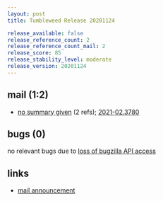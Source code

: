 ```yaml
---
layout: post
title: Tumbleweed Release 20201124

release_available: false
release_reference_count: 2
release_reference_count_mail: 2
release_score: 85
release_stability_level: moderate
release_version: 20201124
---
```


## mail (1:2)

- [no summary given](https://github.com/boombatower/tumbleweed-review/issues/10) (2 refs); [2021-02.3780](https://github.com/boombatower/tumbleweed-review/issues/10)

## bugs (0)

<!--more-->

no relevant bugs due to [loss of bugzilla API access](https://bugzilla.opensuse.org/show_bug.cgi?id=1157722)



## links

- [mail announcement](https://github.com/boombatower/tumbleweed-review/issues/10)
